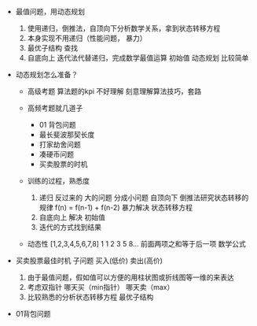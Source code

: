 - 最值问题，用动态规划
    1. 使用递归，倒推法，自顶向下分析数学关系，拿到状态转移方程
    2. 本身实现不用递归（性能问题， 暴力）
    3. 最优子结构 查找
    4. 自底向上 迭代法代替递归，完成数学最值运算
        初始值
        动态规划 比较简单

- 动态规划怎么准备？
    - 高级考题 算法题的kpi 不好理解
        刻意理解算法技巧，套路
    - 高频考题就几道子
        - 01 背包问题
        - 最长斐波那契长度
        - 打家劫舍问题
        - 凑硬币问题
        - 买卖股票的时机
    
    - 训练的过程，熟悉度
        1. 递归 反过来的
            大的问题 分成小问题 自顶向下 倒推法研究状态转移的规律
            f(n) = f(n-1) + f(n-2)  暴力解决
            状态转移方程
        2. 自底向上 解决 初始值
        3. 迭代的方式找到结果

    - 动态性
        [1,2,3,4,5,6,7,8]
        1 1 2 3 5 8... 前面两项之和等于后一项 数学公式

- 买卖股票最佳时机
           子问题
买入(低价)        卖出(高价)
    1. 由于最值问题，假如值可以方便的用柱状图或折线图等一维的来表达
    2. 考虑双指针
        哪天买（min指针） 哪天卖（max）
    3. 比较熟悉的分析状态转移方程
        最优子结构

- 01背包问题
    
